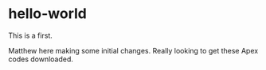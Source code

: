# hello-world
This is a first.

Matthew here making some initial changes. Really looking to get these Apex codes downloaded.
